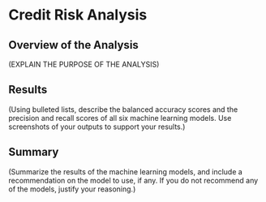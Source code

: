 # Credit Risk Analysis

## Overview of the Analysis

(EXPLAIN THE PURPOSE OF THE ANALYSIS)

## Results

(Using bulleted lists, describe the balanced accuracy scores and the precision and recall scores of all six machine learning models. Use screenshots of your outputs to support your results.)

## Summary

(Summarize the results of the machine learning models, and include a recommendation on the model to use, if any. If you do not recommend any of the models, justify your reasoning.)